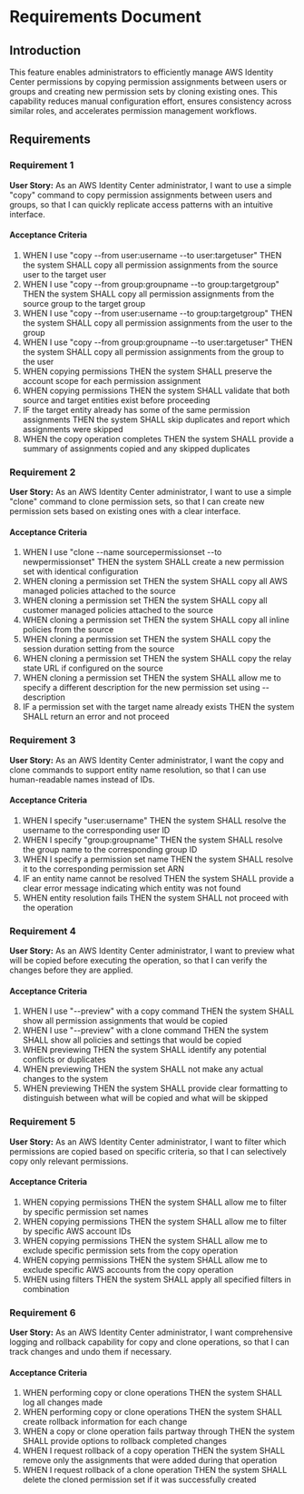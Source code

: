 # Requirements Document

## Introduction

This feature enables administrators to efficiently manage AWS Identity Center permissions by copying permission assignments between users or groups and creating new permission sets by cloning existing ones. This capability reduces manual configuration effort, ensures consistency across similar roles, and accelerates permission management workflows.

## Requirements

### Requirement 1

**User Story:** As an AWS Identity Center administrator, I want to use a simple "copy" command to copy permission assignments between users and groups, so that I can quickly replicate access patterns with an intuitive interface.

#### Acceptance Criteria

1. WHEN I use "copy --from user:username --to user:targetuser" THEN the system SHALL copy all permission assignments from the source user to the target user
2. WHEN I use "copy --from group:groupname --to group:targetgroup" THEN the system SHALL copy all permission assignments from the source group to the target group
3. WHEN I use "copy --from user:username --to group:targetgroup" THEN the system SHALL copy all permission assignments from the user to the group
4. WHEN I use "copy --from group:groupname --to user:targetuser" THEN the system SHALL copy all permission assignments from the group to the user
5. WHEN copying permissions THEN the system SHALL preserve the account scope for each permission assignment
6. WHEN copying permissions THEN the system SHALL validate that both source and target entities exist before proceeding
7. IF the target entity already has some of the same permission assignments THEN the system SHALL skip duplicates and report which assignments were skipped
8. WHEN the copy operation completes THEN the system SHALL provide a summary of assignments copied and any skipped duplicates

### Requirement 2

**User Story:** As an AWS Identity Center administrator, I want to use a simple "clone" command to clone permission sets, so that I can create new permission sets based on existing ones with a clear interface.

#### Acceptance Criteria

1. WHEN I use "clone --name sourcepermissionset --to newpermissionset" THEN the system SHALL create a new permission set with identical configuration
2. WHEN cloning a permission set THEN the system SHALL copy all AWS managed policies attached to the source
3. WHEN cloning a permission set THEN the system SHALL copy all customer managed policies attached to the source
4. WHEN cloning a permission set THEN the system SHALL copy all inline policies from the source
5. WHEN cloning a permission set THEN the system SHALL copy the session duration setting from the source
6. WHEN cloning a permission set THEN the system SHALL copy the relay state URL if configured on the source
7. WHEN cloning a permission set THEN the system SHALL allow me to specify a different description for the new permission set using --description
8. IF a permission set with the target name already exists THEN the system SHALL return an error and not proceed

### Requirement 3

**User Story:** As an AWS Identity Center administrator, I want the copy and clone commands to support entity name resolution, so that I can use human-readable names instead of IDs.

#### Acceptance Criteria

1. WHEN I specify "user:username" THEN the system SHALL resolve the username to the corresponding user ID
2. WHEN I specify "group:groupname" THEN the system SHALL resolve the group name to the corresponding group ID
3. WHEN I specify a permission set name THEN the system SHALL resolve it to the corresponding permission set ARN
4. IF an entity name cannot be resolved THEN the system SHALL provide a clear error message indicating which entity was not found
5. WHEN entity resolution fails THEN the system SHALL not proceed with the operation

### Requirement 4

**User Story:** As an AWS Identity Center administrator, I want to preview what will be copied before executing the operation, so that I can verify the changes before they are applied.

#### Acceptance Criteria

1. WHEN I use "--preview" with a copy command THEN the system SHALL show all permission assignments that would be copied
2. WHEN I use "--preview" with a clone command THEN the system SHALL show all policies and settings that would be copied
3. WHEN previewing THEN the system SHALL identify any potential conflicts or duplicates
4. WHEN previewing THEN the system SHALL not make any actual changes to the system
5. WHEN previewing THEN the system SHALL provide clear formatting to distinguish between what will be copied and what will be skipped

### Requirement 5

**User Story:** As an AWS Identity Center administrator, I want to filter which permissions are copied based on specific criteria, so that I can selectively copy only relevant permissions.

#### Acceptance Criteria

1. WHEN copying permissions THEN the system SHALL allow me to filter by specific permission set names
2. WHEN copying permissions THEN the system SHALL allow me to filter by specific AWS account IDs
3. WHEN copying permissions THEN the system SHALL allow me to exclude specific permission sets from the copy operation
4. WHEN copying permissions THEN the system SHALL allow me to exclude specific AWS accounts from the copy operation
5. WHEN using filters THEN the system SHALL apply all specified filters in combination

### Requirement 6

**User Story:** As an AWS Identity Center administrator, I want comprehensive logging and rollback capability for copy and clone operations, so that I can track changes and undo them if necessary.

#### Acceptance Criteria

1. WHEN performing copy or clone operations THEN the system SHALL log all changes made
2. WHEN performing copy or clone operations THEN the system SHALL create rollback information for each change
3. WHEN a copy or clone operation fails partway through THEN the system SHALL provide options to rollback completed changes
4. WHEN I request rollback of a copy operation THEN the system SHALL remove only the assignments that were added during that operation
5. WHEN I request rollback of a clone operation THEN the system SHALL delete the cloned permission set if it was successfully created
